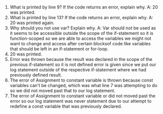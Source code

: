 1. What is printed by line 9? If the code returns an error, explain why.
A: 20 was printed.
2. What is printed by line 13? If the code returns an error, explain why. 
A: 20 was printed again.
3. Why should you not use var? Explain why. 
A: Var should not be used as it seems to be accessible outside the scope of the if-statement so it is function-scoped so we are able to access the variables we might not want to change and access after certain blocksof code like variables that should be left in an if-statement or for-loop.
4. 20 was printed.
5. Error was thrown because the result was declared in the scope of the previous if-statement so it is not defined error is given since we put our log statement outside of the respective if-statement where we had previously defined result.
6. The error of Assignment to constant variable is thrown because const variables can't be changed, which was what line 7 was attempting to do so we did not moved past that to our log statement.
7. The error of Assignment to constant variable or did not moved past the error so our log statement was never statement due to our attempt to redefine a const variable that was previously declared.
   
